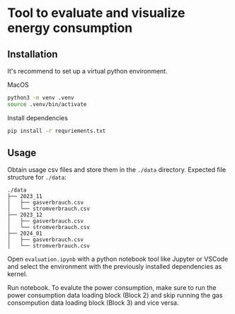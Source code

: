 # Tool to evaluate and visualize energy consumption

## Installation

It's recommend to set up a virtual python environment.

MacOS
```bash
python3 -m venv .venv
source .venv/bin/activate
```

Install dependencies
```bash
pip install -r requriements.txt
```

## Usage
Obtain usage csv files and store them in the `./data` directory.
Expected file structure for `./data`:
```
./data
├── 2023_11
│   ├── gasverbrauch.csv
│   └── stromverbrauch.csv
├── 2023_12
│   ├── gasverbrauch.csv
│   └── stromverbrauch.csv
├── 2024_01
│   ├── gasverbrauch.csv
│   └── stromverbrauch.csv
```

Open `evaluation.ipynb` with a python notebook tool like Jupyter or VSCode and select the environment with the previously installed dependencies as kernel.

Run notebook. To evalute the power consumption, make sure to run the power consumption data loading block (Block 2) and skip running the gas consompution data loading block (Block 3) and vice versa.